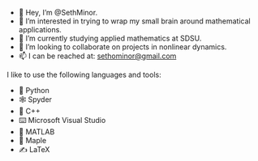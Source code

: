 - 👋 Hey, I’m @SethMinor.
- 👀 I’m interested in trying to wrap my small brain around mathematical applications.
- 🌱 I’m currently studying applied mathematics at SDSU.
- 💞️ I’m looking to collaborate on projects in nonlinear dynamics.
- 📫 I can be reached at: sethominor@gmail.com

I like to use the following languages and tools:
- 🐍 Python
- 🕸️ Spyder
- 💽 C++
- ⌨️ Microsoft Visual Studio
- 🗿 MATLAB
- 🍁 Maple
- ✍️ LaTeX

<!---
SethMinor/SethMinor is a ✨ special ✨ repository because its `README.md` (this file) appears on your GitHub profile.
You can click the Preview link to take a look at your changes.
--->
